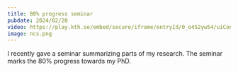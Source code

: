 ```yaml
---
title: 80% progress seminar 
pubdate: 2024/02/20
video: https://play.kth.se/embed/secure/iframe/entryId/0_o452yw54/uiConfId/23453971/pbc/347466/st/0 
image: ncs.png
---
```


I recently gave a seminar summarizing parts of my research. The seminar marks the 80% progress towards my PhD.
